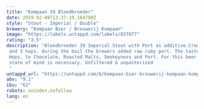 ```yaml
---
title: "Kompaan 39 Bloedbroeder"
date: 2019-02-08T13:37:19.164790Z
style: "Stout - Imperial / Double"
brewery: "Kompaan Bier / Brouwerij Kompaan"
image: "https://labels.untappd.com/labels/837077"
rating: "3.5"
description: "Bloedbroeder 39 Imperial Stout with Port as additive.Crowned as best dutch beer of 2017, Gold medal in Mitra Beerchallenge 2017, Gold medal Barcelona Beer Challenge 2017.  For this beer the brewers used 5 malts and 3 hops. during the boil the brewers added raw ruby port. The taste goes from Hops, to Chocolate, Roasted Malts, Smokeyness and Port. For this beer the correct state of mind is necessary. Unfiltered & unpasterized "
untappd_url: "https://untappd.com/b/kompaan-bier-brouwerij-kompaan-kompaan-39-bloedbroeder/837077"
abv: "9.1"
ibu: "62"
robots: noindex,nofollow
lang: en
---
```

